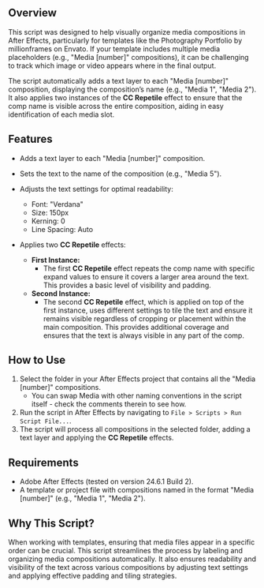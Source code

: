 ## Overview

This script was designed to help visually organize media compositions in After Effects, particularly for templates like the Photography Portfolio by millionframes on Envato. If your template includes multiple media placeholders (e.g., "Media [number]" compositions), it can be challenging to track which image or video appears where in the final output.

The script automatically adds a text layer to each "Media [number]" composition, displaying the composition’s name (e.g., "Media 1", "Media 2"). It also applies two instances of the **CC Repetile** effect to ensure that the comp name is visible across the entire composition, aiding in easy identification of each media slot.

## Features

- Adds a text layer to each "Media [number]" composition.
- Sets the text to the name of the composition (e.g., "Media 5").
- Adjusts the text settings for optimal readability:
  - Font: "Verdana"
  - Size: 150px
  - Kerning: 0
  - Line Spacing: Auto

- Applies two **CC Repetile** effects:
  - **First Instance:**
    - The first **CC Repetile** effect repeats the comp name with specific expand values to ensure it covers a larger area around the text. This provides a basic level of visibility and padding.
  - **Second Instance:**
    - The second **CC Repetile** effect, which is applied on top of the first instance, uses different settings to tile the text and ensure it remains visible regardless of cropping or placement within the main composition. This provides additional coverage and ensures that the text is always visible in any part of the comp.

## How to Use

1. Select the folder in your After Effects project that contains all the "Media [number]" compositions.
    - You can swap Media with other naming conventions in the script itself - check the comments therein to see how.
3. Run the script in After Effects by navigating to `File > Scripts > Run Script File...`.
4. The script will process all compositions in the selected folder, adding a text layer and applying the **CC Repetile** effects.

## Requirements

- Adobe After Effects (tested on version 24.6.1 Build 2).
- A template or project file with compositions named in the format "Media [number]" (e.g., "Media 1", "Media 2").

## Why This Script?

When working with templates, ensuring that media files appear in a specific order can be crucial. This script streamlines the process by labeling and organizing media compositions automatically. It also ensures readability and visibility of the text across various compositions by adjusting text settings and applying effective padding and tiling strategies.
